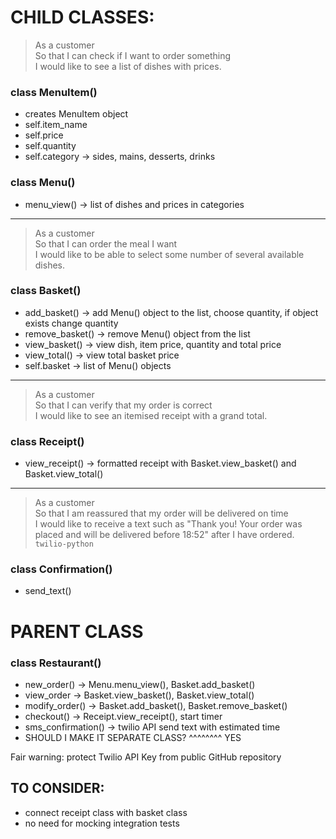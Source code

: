 # CHILD CLASSES:
> As a customer  
> So that I can check if I want to order something  
> I would like to see a list of dishes with prices.
### class MenuItem()
- creates MenuItem object
- self.item_name
- self.price
- self.quantity
- self.category -> sides, mains, desserts, drinks
### class Menu()
-  menu_view() -> list of dishes and prices in categories
---
> As a customer  
> So that I can order the meal I want  
> I would like to be able to select some number of several available dishes.

### class Basket()
- add_basket() -> add Menu() object to the list, choose quantity, if object exists change quantity
- remove_basket() -> remove Menu() object from the list
- view_basket() -> view dish, item price, quantity and total price
- view_total() -> view total basket price
- self.basket -> list of Menu() objects

---
> As a customer  
> So that I can verify that my order is correct  
> I would like to see an itemised receipt with a grand total.

### class Receipt()
-  view_receipt() -> formatted receipt with Basket.view_basket() and Basket.view_total()

---
> As a customer  
> So that I am reassured that my order will be delivered on time  
> I would like to receive a text such as "Thank you! Your order was placed and
> will be delivered before 18:52" after I have ordered. `twilio-python`

### class Confirmation()
- send_text()

# PARENT CLASS
### class Restaurant()
-  new_order() -> Menu.menu_view(), Basket.add_basket()
-  view_order -> Basket.view_basket(), Basket.view_total()
-  modify_order() -> Basket.add_basket(), Basket.remove_basket()
-  checkout() -> Receipt.view_receipt(), start timer
-  sms_confirmation() -> twilio API send text with estimated time
- SHOULD I MAKE IT SEPARATE CLASS? ^^^^^^^^ YES

Fair warning: protect Twilio API Key from public GitHub repository

## TO CONSIDER:
- connect receipt class with basket class
- no need for mocking integration tests